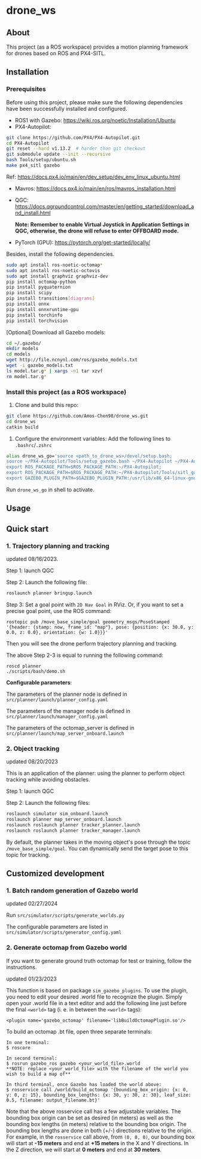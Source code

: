 # **drone_ws**

## **About**

This project (as a ROS workspace) provides a motion planning framework for drones based on ROS and PX4-SITL.

## **Installation**

### **Prerequisites**

Before using this project, please make sure the following dependencies have been successfully installed and configured.

- ROS1 with Gazebo: https://wiki.ros.org/noetic/Installation/Ubuntu
- PX4-Autopilot:

```bash
git clone https://github.com/PX4/PX4-Autopilot.git
cd PX4-Autopilot
git reset --hard v1.13.2  # harder than git checkout
git submodule update --init --recursive
bash Tools/setup/ubuntu.sh
make px4_sitl gazebo
```

Ref:  https://docs.px4.io/main/en/dev_setup/dev_env_linux_ubuntu.html

- Mavros: https://docs.px4.io/main/en/ros/mavros_installation.html

- QGC: https://docs.qgroundcontrol.com/master/en/getting_started/download_and_install.html

  **Note: Remember to enable Virtual Joystick in Application Settings in QGC, otherwise, the drone will refuse to enter OFFBOARD mode.**

- PyTorch (GPU): https://pytorch.org/get-started/locally/

Besides, install the following dependencies.

```bash
sudo apt install ros-noetic-octomap*
sudo apt install ros-noetic-octovis
sudo apt install graphviz graphviz-dev
pip install octomap-python
pip install pyquaternion
pip install scipy
pip install transitions[diagrams]
pip install onnx
pip install onnxruntime-gpu
pip install torchinfo
pip install torchvision
```

[Optional] Download all Gazebo models:

```bash
cd ~/.gazebo/
mkdir models
cd models
wget http://file.ncnynl.com/ros/gazebo_models.txt
wget -i gazebo_models.txt
ls model.tar.g* | xargs -n1 tar xzvf
rm model.tar.g*
```

### **Install this project (as a ROS workspace)**

1. Clone and build this repo:

```bash
git clone https://github.com/Amos-Chen98/drone_ws.git
cd drone_ws
catkin build
```

1. Configure the environment variables: Add the following lines to `.bashrc`/`.zshrc`

```bash
alias drone_ws_go='source <path_to_drone_ws>/devel/setup.bash;
source ~/PX4-Autopilot/Tools/setup_gazebo.bash ~/PX4-Autopilot ~/PX4-Autopilot/build/px4_sitl_default;
export ROS_PACKAGE_PATH=$ROS_PACKAGE_PATH:~/PX4-Autopilot;
export ROS_PACKAGE_PATH=$ROS_PACKAGE_PATH:~/PX4-Autopilot/Tools/sitl_gazebo;
export GAZEBO_PLUGIN_PATH=$GAZEBO_PLUGIN_PATH:/usr/lib/x86_64-linux-gnu/gazebo-11/plugins'
```

Run `drone_ws_go`  in shell to activate.

## **Usage**

## Quick start

### 1. Trajectory planning and tracking

updated 08/16/2023.

Step 1: launch QGC

Step 2: Launch the following file:

```bash
roslaunch planner bringup.launch
```

Step 3: Set a goal point with `2D Nav Goal` in RViz. Or, if you want to set a precise goal point, use the ROS command:

```
rostopic pub /move_base_simple/goal geometry_msgs/PoseStamped '{header: {stamp: now, frame_id: "map"}, pose: {position: {x: 30.0, y: 0.0, z: 0.0}, orientation: {w: 1.0}}}'
```

Then you will see the drone perform trajectory planning and tracking.

The above Step 2-3 is equal to running the following command:

```
roscd planner
./scripts/bash/demo.sh
```

**Configurable parameters**:

The parameters of the planner node is defined in `src/planner/launch/planner_config.yaml`

The parameters of the manager node is defined in `src/planner/launch/manager_config.yaml`

The parameters of the octomap_server is defined in `src/planner/launch/map_server_onboard.launch`

### 2. Object tracking

updated 08/20/2023

This is an application of the planner: using the planner to perform object tracking while avoiding obstacles.

Step 1: launch QGC

Step 2: Launch the following files:

```bash
roslaunch simulator sim_onboard.launch
roslaunch planner map_server_onboard.launch
roslaunch roslaunch planner tracker_planner.launch
roslaunch roslaunch planner tracker_manager.launch
```

By default, the planner takes in the moving object's pose through the topic `/move_base_simple/goal`. You can dynamically send the target pose to this topic for tracking.

## Customized development

### 1. Batch random generation of Gazebo world

updated 02/27/2024

Run `src/simulator/scripts/generate_worlds.py`

The configurable parameters are listed in `src/simulator/scripts/generator_config.yaml`

### **2. Generate octomap from Gazebo world**

If you want to generate ground truth octomap for test or training, follow the instructions.

updated 01/23/2023

This function is based on package `sim_gazebo_plugins`. To use the plugin, you need to edit your desired .world file to recognize the plugin. Simply open your .world file in a text editor and add the following line just before the final `<world>` tag (i. e. in between the `<world>` tags):

```
<plugin name='gazebo_octomap' filename='libBuildOctomapPlugin.so'/>
```

To build an octomap .bt file, open three separate terminals:

```
In one terminal:
$ roscore

In second terminal:
$ rosrun gazebo_ros gazebo <your_world_file>.world
**NOTE: replace <your_world_file> with the filename of the world you wish to build a map of**

In third terminal, once Gazebo has loaded the world above:
$ rosservice call /world/build_octomap '{bounding_box_origin: {x: 0, y: 0, z: 15}, bounding_box_lengths: {x: 30, y: 30, z: 30}, leaf_size: 0.5, filename: output_filename.bt}'
```

Note that the above rosservice call has a few adjustable variables. The bounding box origin can be set as desired (in meters) as well as the bounding box lengths (in meters) relative to the bounding box origin. The bounding box lengths are done in both (+/-) directions relative to the origin. For example, in the `rosservice` call above, from `(0, 0, 0)`, our bounding box will start at **-15 meters** and end at **+15 meters** in the X and Y directions. In the Z direction, we will start at **0 meters** and end at **30 meters**.

